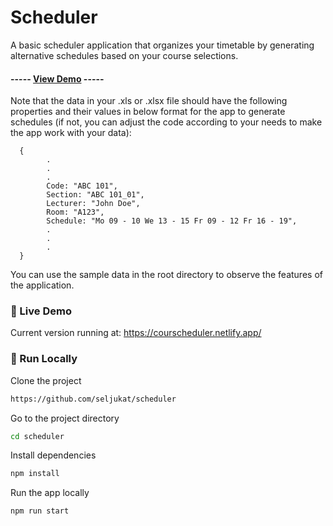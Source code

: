 <div align='left'>

<h1>Scheduler</h1>
<p>A basic scheduler application that organizes your timetable by generating alternative schedules based on your course selections.</p>


<h4> ----- <a href=https://courscheduler.netlify.app/>View Demo</a> <span> ----- </h4>


Note that the data in your .xls or .xlsx file should have the following properties and their values in below format for the app to generate schedules (if not, you can adjust the code according to your needs to make the app work with your data):

      {
            .
            .
            .
            Code: "ABC 101",
            Section: "ABC 101_01",
            Lecturer: "John Doe",
            Room: "A123",
            Schedule: "Mo 09 - 10 We 13 - 15 Fr 09 - 12 Fr 16 - 19",
            .
            .
            .
      }

</div>

You can use the sample data in the root directory to observe the features of the application.

### :triangular_flag_on_post: Live Demo

Current version running at: https://courscheduler.netlify.app/

### :running: Run Locally

Clone the project

```bash
https://github.com/seljukat/scheduler
```
Go to the project directory
```bash
cd scheduler
```
Install dependencies
```bash
npm install
```
Run the app locally
```bash
npm run start
```
